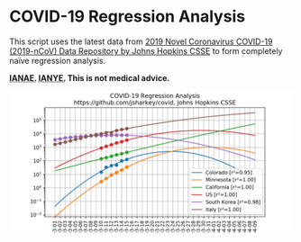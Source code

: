 
# COVID-19 Regression Analysis

This script uses the latest data from 
[2019 Novel Coronavirus COVID-19 (2019-nCoV) Data Repository by Johns Hopkins CSSE](https://github.com/CSSEGISandData/COVID-19/) to form  completely naïve regression analysis.

<b><abbr title="I'm not an epidemiologist">IANAE.</abbr> <abbr title="I'm not your epidemiologist">IANYE.</abbr> This is not medical advice.</b>

![Latest data](latest.png)

